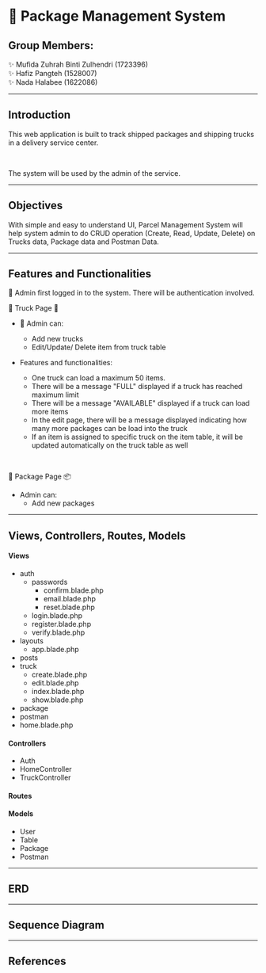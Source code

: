
# :truck: Package Management System

## Group Members:

:sparkles: Mufida Zuhrah Binti Zulhendri (1723396) <br/>
:sparkles: Hafiz Pangteh (1528007) <br/>
:sparkles: Nada Halabee (1622086) 

---

## Introduction

This web application is built to track shipped packages and shipping trucks in a delivery service center.

<br />

The system will be used by the admin of the service. 

---

## Objectives

With simple and easy to understand UI, Parcel Management System will help system admin to do CRUD operation (Create, Read, Update, Delete) on Trucks data, Package data and Postman Data.

---

## Features and Functionalities

:pushpin: Admin first logged in to the system. There will be authentication involved. <br />

:pushpin: Truck Page :truck: <br />

- :paperclip: Admin can: <br/>
  * Add new trucks
  * Edit/Update/ Delete item from truck table

- Features and functionalities:
  * One truck can load a maximum 50 items.
  * There will be a message "FULL" displayed if a truck has reached maximum limit
  * There will be a message "AVAILABLE" displayed if a truck can load more items
  * In the edit page, there will be a message displayed indicating how many more packages can be load into the truck
  * If an item is assigned to specific truck on the item table, it will be updated automatically on the truck table as well
<br />

:pushpin: Package Page :package:

- Admin can:
  * Add new packages

---

## Views, Controllers, Routes, Models

#### Views
- auth
  * passwords
    * confirm.blade.php
    * email.blade.php
    * reset.blade.php
  * login.blade.php
  * register.blade.php
  * verify.blade.php
- layouts
  * app.blade.php
- posts
- truck
  * create.blade.php
  * edit.blade.php
  * index.blade.php
  * show.blade.php
- package
- postman
- home.blade.php

#### Controllers
- Auth
- HomeController
- TruckController

#### Routes

#### Models
- User
- Table
- Package
- Postman

---

## ERD

---

## Sequence Diagram

---

## References
